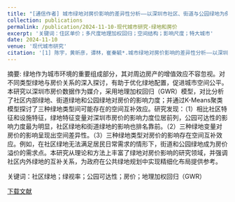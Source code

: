 ```yaml
---
title: "[通信作者] 城市绿地对房价影响的差异性分析——以深圳市社区、街道与公园绿地为例"
collection: publications
permalink: /publication/2024-11-10-现代城市研究-绿地和房价
excerpt: '关键词：住区单价；多尺度地理加权回归；空间结构；影响尺度；特大城市'
date: 2024-11-10
venue: '现代城市研究'
citation: '[1] 陈宇，黄昕彦，谭林，崔秦毓*.城市绿地对房价影响的差异性分析——以深圳市社区、街道与公园绿地为例[J].现代城市研究,2025,(05):62-69.'
---
```

摘要: 绿地作为城市环境的重要组成部分，其对周边房产的增值效应不容忽视。对不同类型绿地与房价关系的深入探讨，有助于优化绿地配置，促进城市空间公平。本研究以深圳市房价数据作为媒介，采用地理加权回归（GWR）模型，对比分析了社区内部绿地、街道绿地和公园绿地对房价的影响力度；并通过K-Means聚类模型探讨了三种绿地类型间可能存在的空间互补效应。研究发现：（1）相比社区特征和设施特征，绿地特征变量对深圳市房价的影响力度位居前列，公园可达性的影响力度最为明显，社区绿地和街道绿地的影响也排名靠前。（2）三种绿地变量对房价的影响呈现出空间差异性。（3）三种绿地类型对房价的影响存在空间互补效应。例如，在社区绿地无法满足居民日常需求的情形下，街道和公园绿地成为房价溢价的需求点。本研究从理论和方法上丰富了绿地对房价影响的研究领域，并强调社区内外绿地的互补关系，为政府在公共绿地规划中实现精细化布局提供参考。

关键词：社区绿地；绿视率；公园可达性；房价；地理加权回归（GWR）	

[下载文献](https://kns.cnki.net/kcms2/article/abstract?v=ZscdH8NaPi8lnjka-5Anc1mWx6snxQtNIS_B2MtVIc44xpzuoo3dzVSiIVAztW-hcsbX3F25W8HYcPChgIWMFrUxquW3mduI3jSrtulkHWxOpVB1jKO3tCQzoK_no7yWtH183QCUTSwS3Rnm1hFyP4li3NiRzofGofvITmrItRQaCRmhKK2TLw==&uniplatform=NZKPT&language=CHS)
